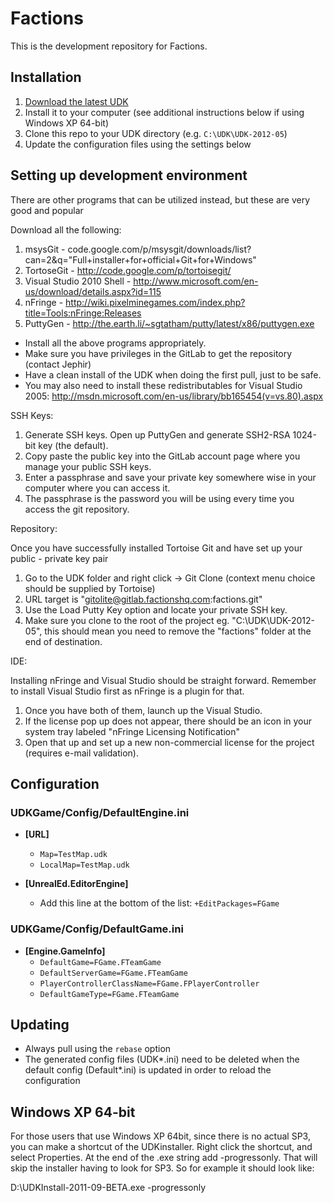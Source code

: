 # Factions

This is the development repository for Factions.

## Installation

1. [Download the latest UDK](http://udk.com/download)
2. Install it to your computer (see additional instructions below if using Windows XP 64-bit)
3. Clone this repo to your UDK directory (e.g. `C:\UDK\UDK-2012-05`)
4. Update the configuration files using the settings below

## Setting up development environment

There are other programs that can be utilized instead, but these are very good and popular

Download all the following:

1. msysGit - code.google.com/p/msysgit/downloads/list?can=2&q="Full+installer+for+official+Git+for+Windows"
2. TortoseGit - http://code.google.com/p/tortoisegit/
3. Visual Studio 2010 Shell - http://www.microsoft.com/en-us/download/details.aspx?id=115
4. nFringe - http://wiki.pixelminegames.com/index.php?title=Tools:nFringe:Releases
5. PuttyGen - http://the.earth.li/~sgtatham/putty/latest/x86/puttygen.exe

* Install all the above programs appropriately.
* Make sure you have privileges in the GitLab to get the repository (contact Jephir)
* Have a clean install of the UDK when doing the first pull, just to be safe.
* You may also need to install these redistributables for Visual Studio 2005: http://msdn.microsoft.com/en-us/library/bb165454(v=vs.80).aspx

SSH Keys:

1. Generate SSH keys. Open up PuttyGen and generate SSH2-RSA 1024-bit key (the default).
2. Copy paste the public key into the GitLab account page where you manage your public SSH keys.
3. Enter a passphrase and save your private key somewhere wise in your computer where you can access it.
4. The passphrase is the password you will be using every time you access the git repository.

Repository:

Once you have successfully installed Tortoise Git and have set up your public - private key pair

1. Go to the UDK folder and right click -> Git Clone (context menu choice should be supplied by Tortoise)
2. URL target is "gitolite@gitlab.factionshq.com:factions.git"
3. Use the Load Putty Key option and locate your private SSH key.
4. Make sure you clone to the root of the project eg. "C:\UDK\UDK-2012-05\", this should mean you need to remove the "factions" folder at the end of destination.

IDE:

Installing nFringe and Visual Studio should be straight forward. Remember to install Visual Studio first as nFringe is a plugin for that.

1. Once you have both of them, launch up the Visual Studio.
2. If the license pop up does not appear, there should be an icon in your system tray labeled "nFringe Licensing Notification"
3. Open that up and set up a new non-commercial license for the project (requires e-mail validation).

## Configuration

### UDKGame/Config/DefaultEngine.ini

* __[URL]__
  * `Map=TestMap.udk`
  * `LocalMap=TestMap.udk`

* __[UnrealEd.EditorEngine]__
  * Add this line at the bottom of the list: `+EditPackages=FGame`

### UDKGame/Config/DefaultGame.ini

* __[Engine.GameInfo]__
  * `DefaultGame=FGame.FTeamGame`
  * `DefaultServerGame=FGame.FTeamGame`
  * `PlayerControllerClassName=FGame.FPlayerController`
  * `DefaultGameType=FGame.FTeamGame`

## Updating

* Always pull using the `rebase` option
* The generated config files (UDK\*.ini) need to be deleted when the default config (Default\*.ini) is updated in order to reload the configuration

## Windows XP 64-bit

For those users that use Windows XP 64bit, since there is no actual SP3, you can make a shortcut of the UDKinstaller. Right click the shortcut, and select Properties. At the end of the .exe string add -progressonly. That will skip the installer having to look for SP3. So for example it should look like:

D:\UDKInstall-2011-09-BETA.exe -progressonly